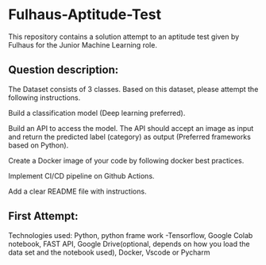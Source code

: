 # Fulhaus-Aptitude-Test

This repository contains a solution attempt to an aptitude test given by Fulhaus for the Junior Machine Learning role.
## Question description: 
The Dataset consists of 3 classes. Based on this dataset, please attempt the following instructions.

Build a classification model (Deep learning preferred).

Build an API to access the model. The API should accept an image as input and return  the predicted label (category) as output  (Preferred frameworks based on Python).

Create a Docker image of your code by following docker best practices.

Implement CI/CD pipeline on Github Actions.

Add a clear README file with instructions.

## First Attempt:
Technologies used: Python, python frame work -Tensorflow, Google Colab notebook, FAST API, Google Drive(optional, depends on how you load the data set and the notebook used), Docker, Vscode or Pycharm

